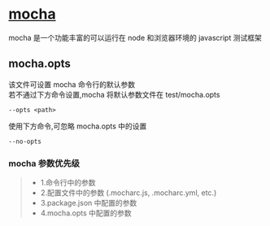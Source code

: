 # [mocha](https://mochajs.org/)

mocha 是一个功能丰富的可以运行在 node 和浏览器环境的 javascript 测试框架

## mocha.opts

该文件可设置 mocha 命令行的默认参数  
若不通过下方命令设置,mocha 将默认参数文件在 test/mocha.opts

```
--opts <path>
```

使用下方命令,可忽略 mocha.opts 中的设置

```
--no-opts
```

### mocha 参数优先级

> - 1.命令行中的参数
> - 2.配置文件中的参数 (.mocharc.js, .mocharc.yml, etc.)
> - 3.package.json 中配置的参数
> - 4.mocha.opts 中配置的参数
